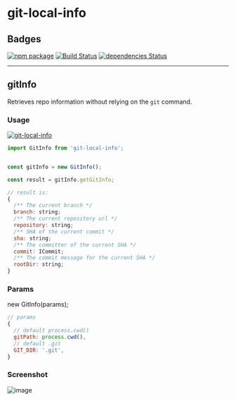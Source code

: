
# git-local-info

## Badges

[![npm package](https://img.shields.io/npm/v/git-local-info.svg?style=flat-square)](https://www.npmjs.org/package/git-local-info) [![Build Status](https://travis-ci.org/ycjcl868/git-local-info.svg?branch=master)](https://travis-ci.org/ycjcl868/git-local-info) [![dependencies Status](https://david-dm.org/ycjcl868/git-local-info/status.svg)](https://david-dm.org/ycjcl868/git-local-info)

--------------------

## gitInfo

Retrieves repo information without relying on the `git` command.

### Usage

[![git-local-info](https://nodei.co/npm/git-local-info.png)](https://npmjs.org/package/git-local-info)


```javascript
import GitInfo from 'git-local-info';


const gitInfo = new GitInfo();

const result = gitInfo.getGitInfo;

// result is:
{
  /** The current branch */
  branch: string;
  /** The current repository url */
  repository: string;
  /** SHA of the current commit */
  sha: string;
  /** The committer of the current SHA */
  commit: ICommit;
  /** The commit message for the current SHA */
  rootDir: string;
}

```

### Params

new GitInfo(params);

```js
// params
{
  // default process.cwd()
  gitPath: process.cwd(),
  // default .git
  GIT_DIR: '.git',
}
```


### Screenshot

![image](https://user-images.githubusercontent.com/13595509/51222175-90a44c80-1977-11e9-81f7-e732e86c38de.png)
